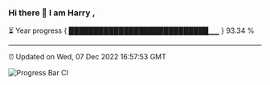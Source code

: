### Hi there 👋 I am Harry , 

⏳ Year progress { ████████████████████████████▁▁ } 93.34 %

---

⏰ Updated on Wed, 07 Dec 2022 16:57:53 GMT

![Progress Bar CI](https://github.com/duykhang68/duykhang68/workflows/Progress%20Bar%20CI/badge.svg)
